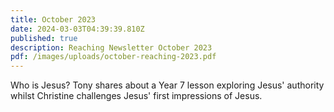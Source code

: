 ```yaml
---
title: October 2023
date: 2024-03-03T04:39:39.810Z
published: true
description: Reaching Newsletter October 2023
pdf: /images/uploads/october-reaching-2023.pdf
---
```

Who is Jesus? Tony shares about a Year 7 lesson exploring Jesus' authority whilst Christine challenges Jesus' first impressions of Jesus.
